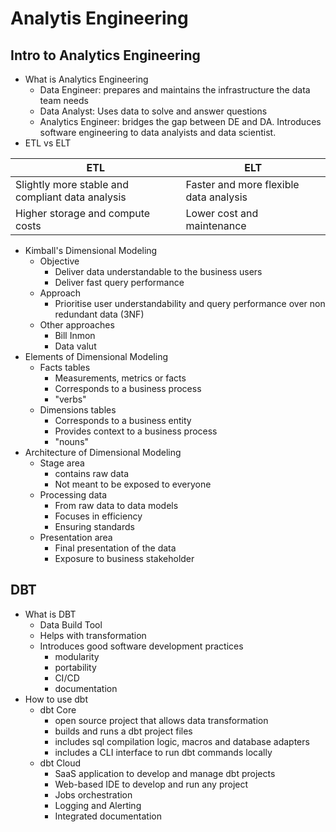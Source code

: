 # Analytis Engineering

## Intro to Analytics Engineering

- What is Analytics Engineering
  - Data Engineer: prepares and maintains the infrastructure the data team needs
  - Data Analyst: Uses data to solve and answer questions
  - Analytics Engineer: bridges the gap between DE and DA. Introduces software engineering to data analyists and data scientist.
- ETL vs ELT

| ETL | ELT |
| --- | --- |
| Slightly more stable and compliant data analysis | Faster and more flexible data analysis |
| Higher storage and compute costs | Lower cost and maintenance |

- Kimball's Dimensional Modeling
  - Objective
    - Deliver data understandable to the business users
    - Deliver fast query performance
  - Approach
    - Prioritise user understandability and query performance over non redundant data (3NF)
  - Other approaches
    - Bill Inmon
    - Data valut
- Elements of Dimensional Modeling
  - Facts tables
    - Measurements, metrics or facts
    - Corresponds to a business process
    - "verbs"
  - Dimensions tables
    - Corresponds to a business entity
    - Provides context to a business process
    - "nouns"
- Architecture of Dimensional Modeling
  - Stage area
    - contains raw data
    - Not meant to be exposed to everyone
  - Processing data
    - From raw data to data models
    - Focuses in efficiency
    - Ensuring standards
  - Presentation area
    - Final presentation of the data
    - Exposure to business stakeholder

## DBT

- What is DBT
  - Data Build Tool
  - Helps with transformation
  - Introduces good software development practices
    - modularity
    - portability
    - CI/CD
    - documentation
- How to use dbt
  - dbt Core
    - open source project that allows data transformation
    - builds and runs a dbt project files
    - includes sql compilation logic, macros and database adapters
    - includes a CLI interface to run dbt commands locally
  - dbt Cloud
    - SaaS application to develop and manage dbt projects
    - Web-based IDE to develop and run any project
    - Jobs orchestration
    - Logging and Alerting
    - Integrated documentation
